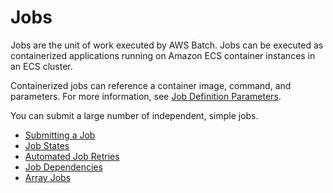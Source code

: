# Jobs<a name="jobs"></a>

Jobs are the unit of work executed by AWS Batch\. Jobs can be executed as containerized applications running on Amazon ECS container instances in an ECS cluster\.

Containerized jobs can reference a container image, command, and parameters\. For more information, see [Job Definition Parameters](job_definition_parameters.md)\.

You can submit a large number of independent, simple jobs\.


+ [Submitting a Job](submit_job.md)
+ [Job States](job_states.md)
+ [Automated Job Retries](job_retries.md)
+ [Job Dependencies](job_dependencies.md)
+ [Array Jobs](array_jobs.md)